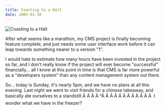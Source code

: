 ```yaml
---
title: Coasting to a Halt
date: 2005-01-30
---
```


![Coasting to a Halt](https://source.unsplash.com/9ZQzrLWV52M/1600x900)

After what seems like a marathon, my CMS project is finally becoming feature complete, and just needs some user interface work before it can leap towards something nearer to a version "1".

I would hate to estimate how many hours have been invested in the project so far, and I don't really know if the project will ever become "successful" financially... all I know at this point in time is that CMS is far more powerful as a "developers system" than any content management system out there.

So... today is Sunday, it's nearly 5pm, and we have no plans at all this evening. Last night we went to visit friends for a chinese takeaway, and basically ate ourselves to a standstill Ã Ã Ã Ã °Ã Ã Ã Ã Ã Ã Ã Ã Ã Ã Ã Ã  I wonder what we have in the freezer?